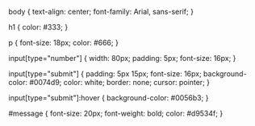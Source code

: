 body {
    text-align: center;
    font-family: Arial, sans-serif;
}

h1 {
    color: #333;
}

p {
    font-size: 18px;
    color: #666;
}

input[type="number"] {
    width: 80px;
    padding: 5px;
    font-size: 16px;
}

input[type="submit"] {
    padding: 5px 15px;
    font-size: 16px;
    background-color: #0074d9;
    color: white;
    border: none;
    cursor: pointer;
}

input[type="submit"]:hover {
    background-color: #0056b3;
}

#message {
    font-size: 20px;
    font-weight: bold;
    color: #d9534f;
}
